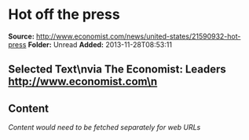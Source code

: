 # Hot off the press

**Source:** http://www.economist.com/news/united-states/21590932-hot-press
**Folder:** Unread
**Added:** 2013-11-28T08:53:11


## Selected Text\nvia The Economist: Leaders http://www.economist.com\n

## Content
*Content would need to be fetched separately for web URLs*
